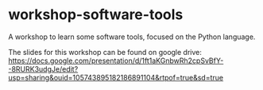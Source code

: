 # workshop-software-tools

A workshop to learn some software tools, focused on the Python language.

The slides for this workshop can be found on google drive: https://docs.google.com/presentation/d/1ft1aKGnbwRh2cpSvBfY--8RURK3udgJe/edit?usp=sharing&ouid=105743895182186891104&rtpof=true&sd=true
